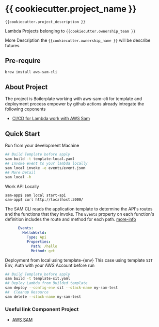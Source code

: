 # {{ cookiecutter.project_name }}

`{{cookiecutter.project_description }}`

Lambda Projects belonging to `{{cookiecutter.ownership_team }}`

More Description the `{{cookiecutter.ownership_name }}` will be describe futures

## Pre-require

```bash
brew install aws-sam-cli
```

## About Project

The project is Boilerplate working with aws-sam-cli for template and deployment process empower by github actions already intregate the following coponents

- [CI/CD for Lambda work with AWS Sam](https://aws.amazon.com/blogs/compute/introducing-aws-sam-pipelines-automatically-generate-deployment-pipelines-for-serverless-applications/)

## Quick Start

Run from your development Machine

```bash
## Build Template before apply
sam build -t template-local.yaml
## Invoke event to your lambda locally
sam local invoke -e events/event.json
## More Detail 
sam local -h
```

Work API Locally

```bash
sam-app$ sam local start-api
sam-app$ curl http://localhost:3000/
```

The SAM CLI reads the application template to determine the API's routes and the functions that they invoke. The `Events` property on each function's definition includes the route and method for each path. [more-info](https://docs.aws.amazon.com/serverless-application-model/latest/developerguide/serverless-sam-cli-using-start-api.html)

```yaml
      Events:
        HelloWorld:
          Type: Api
          Properties:
            Path: /hello
            Method: get
```

Deployment from local using template-{env} This case using template `SIT` Env, Auth with your AWS Account before run

```bash
## Build Template before apply
sam build -t template-sit.yaml
## Deploy Lambda from Builded template
sam deploy --config-env sit --stack-name my-sam-test 
##  Cleanup Resource
sam delete --stack-name my-sam-test  
```

### Useful link Component Project

- [AWS SAM](https://docs.aws.amazon.com/serverless-application-model/latest/developerguide/what-is-sam.html)
